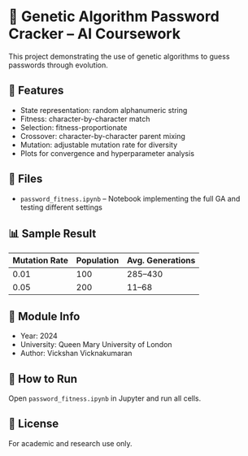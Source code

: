 # 🔐 Genetic Algorithm Password Cracker – AI Coursework

This project demonstrating the use of genetic algorithms to guess passwords through evolution.

## 🧬 Features

- State representation: random alphanumeric string
- Fitness: character-by-character match
- Selection: fitness-proportionate
- Crossover: character-by-character parent mixing
- Mutation: adjustable mutation rate for diversity
- Plots for convergence and hyperparameter analysis

## 📂 Files

- `password_fitness.ipynb` – Notebook implementing the full GA and testing different settings

## 📊 Sample Result

| Mutation Rate | Population | Avg. Generations |
|---------------|------------|------------------|
| 0.01          | 100        | 285–430          |
| 0.05          | 200        | 11–68            |

## 🏫 Module Info

- Year: 2024  
- University: Queen Mary University of London  
- Author: Vickshan Vicknakumaran

## 🚀 How to Run

Open `password_fitness.ipynb` in Jupyter and run all cells.

## 📜 License

For academic and research use only.
